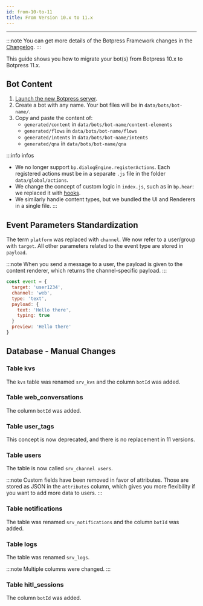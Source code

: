 ```yaml
---
id: from-10-to-11
title: From Version 10.x to 11.x
---
```


---------------

:::note
You can get more details of the Botpress Framework changes in the [Changelog](https://github.com/botpress/botpress/releases).
:::

This guide shows you how to migrate your bot(s) from Botpress 10.x to Botpress 11.x.

## Bot Content

1. [Launch the new Botpress server](/docs/intro-to-botpress/download-and-start#start-botpress).
1. Create a bot with any name. Your bot files will be in `data/bots/bot-name/`.
1. Copy and paste the content of:
    - `generated/content` in `data/bots/bot-name/content-elements`
    - `generated/flows` in `data/bots/bot-name/flows`
    - `generated/intents` in `data/bots/bot-name/intents`
    - `generated/qna` in `data/bots/bot-name/qna`

:::info infos
- We no longer support `bp.dialogEngine.registerActions`. Each registered actions must be in a separate `.js` file in the folder `data/global/actions`.
- We change the concept of custom logic in `index.js`, such as in `bp.hear`: we replaced it with [hooks](/docs/conversation-studio/code-editor/hooks).
- We similarly handle content types, but we bundled the UI and Renderers in a single file.
:::

## Event Parameters Standardization

The term `platform` was replaced with `channel`. We now refer to a user/group with `target`. All other parameters related to the event type are stored in `payload`. 

:::note
When you send a message to a user, the payload is given to the content renderer, which returns the channel-specific payload.
:::

```js
const event = {
  target: 'user1234',
  channel: 'web',
  type: 'text',
  payload: {
    text: 'Hello there',
    typing: true
  }
  preview: 'Hello there'
}
```

## Database - Manual Changes

### Table kvs

The `kvs` table was renamed `srv_kvs` and the column `botId` was added.

### Table web_conversations

The column `botId` was added.

### Table user_tags

This concept is now deprecated, and there is no replacement in 11 versions.

### Table users

The table is now called `srv_channel users`. 

:::note
Custom fields have been removed in favor of attributes. Those are stored as JSON in the `attributes` column, which gives you more flexibility if you want to add more data to users.
:::

### Table notifications

The table was renamed `srv_notifications` and the column `botId` was added.

### Table logs

The table was renamed `srv_logs`. 

:::note
Multiple columns were changed.
:::

### Table hitl_sessions

The column `botId` was added.
